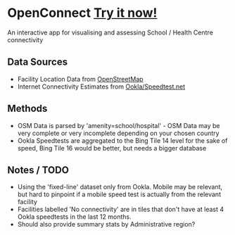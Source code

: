 # OpenConnect [Try it now!](https://openconnect.unicef.datafordecisionmaking.com/)
An interactive app for visualising and assessing School / Health Centre connectivity


## Data Sources

* Facility Location Data from [OpenStreetMap](https://openstreetmap.org)
* Internet Connectivity Estimates from [Ookla/Speedtest.net](https://registry.opendata.aws/speedtest-global-performance/)

## Methods
* OSM Data is parsed by 'amenity=school/hospital' - OSM Data may be very complete or very incomplete depending on your chosen country
* Ookla Speedtests are aggregated to the Bing Tile 14 level for the sake of speed, Bing Tile 16 would be better, but needs a bigger database


## Notes / TODO
* Using the 'fixed-line' dataset only from Ookla. Mobile may be relevant, but hard to pinpoint if a mobile speed test is actually from the relevant facility
* Facilities labelled 'No connectivity' are in tiles that don't have at least 4 Ookla speedtests in the last 12 months.
* Should also provide summary stats by Administrative region?


